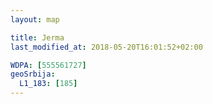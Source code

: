 ```yaml
---
layout: map

title: Jerma
last_modified_at: 2018-05-20T16:01:52+02:00

WDPA: [555561727]
geoSrbija:
  L1_183: [185]
---
```

